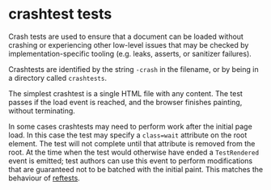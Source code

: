 # crashtest tests

Crash tests are used to ensure that a document can be loaded without
crashing or experiencing other low-level issues that may be checked by
implementation-specific tooling (e.g. leaks, asserts, or sanitizer
failures).

Crashtests are identified by the string `-crash` in the filename, or
by being in a directory called `crashtests`.

The simplest crashtest is a single HTML file with any content. The
test passes if the load event is reached, and the browser finishes
painting, without terminating.

In some cases crashtests may need to perform work after the initial
page load. In this case the test may specify a `class=wait` attribute
on the root element. The test will not complete until that attribute
is removed from the root. At the time when the test would otherwise
have ended a `TestRendered` event is emitted; test authors can use
this event to perform modifications that are guaranteed not to be
batched with the initial paint. This matches the behaviour of
[reftests](reftests).
